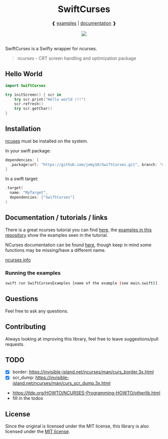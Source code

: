 <div align="center">
  <h1>SwiftCurses</h1>
  ❰
  <a href="/Sources/Examples">examples</a>
  |
  <a href="https://swiftpackageindex.com/Jomy10/SwiftCurses/master/documentation/swiftcurses">documentation</a>
  ❱
</div><br/>
<div align="center">
  <a href="https://swiftpackageindex.com/Jomy10/SwiftCurses"><img src="https://img.shields.io/endpoint?url=https%3A%2F%2Fswiftpackageindex.com%2Fapi%2Fpackages%2FJomy10%2FSwiftCurses%2Fbadge%3Ftype%3Dswift-versions"></img></a>
</div><br/>

SwiftCurses is a Swifty wrapper for ncurses.

> ncurses - CRT screen handling and optimization package

## Hello World

```swift
import SwiftCurses

try initScreen() { scr in
    try scr.print("Hello world !!!")
    scr.refresh()
    try scr.getChar()
}
```

## Installation

[ncuses](https://invisible-island.net/ncurses#packages) must be installed on the system.

In your swift package:

```swift
dependencies: [
  .package(url: "https://github.com/jomy10/SwiftCurses.git", branch: "master")
]
```

In a swift target:

```swift
.target(
  name: "MyTarget",
  dependencies: ["SwiftCurses"]
)
```

## Documentation / tutorials / links

There is a great ncurses tutorial you can find [here](https://tldp.org/HOWTO/NCURSES-Programming-HOWTO/),
the [examples in this repository](/Sources/Examples) show the examples seen in the tutorial.

NCurses documentation can be found [here](https://invisible-island.net/ncurses/man/ncurses.3x.html),
though keep in mind some functions may be missing/have a different name.

[ncurses info](https://invisible-island.net/ncurses/)

### Running the examples

```sh
swift run SwiftCursesExamples [name of the example (see main.swift)]
```

## Questions

Feel free to ask any questions.

## Contributing

Always looking at improving this library, feel free to leave suggestions/pull requests.

## TODO

- [x] border: https://invisible-island.net/ncurses/man/curs_border.3x.html
- [x] scr_dump: https://invisible-island.net/ncurses/man/curs_scr_dump.3x.html
- https://tldp.org/HOWTO/NCURSES-Programming-HOWTO/otherlib.html
- fill in the todos

## License

Since the original is licensed under the MIT license, this library is also
licensed under the [MIT license](LICENSE).
